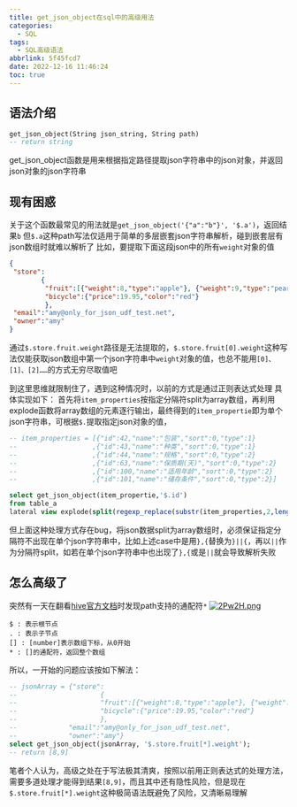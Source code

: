 ```yaml
---
title: get_json_object在sql中的高级用法
categories:
  - SQL
tags:
  - SQL高级语法
abbrlink: 5f45fcd7
date: 2022-12-16 11:46:24
toc: true
---
```

## 语法介绍
```sql
get_json_object(String json_string, String path)
-- return string
```
get_json_object函数是用来根据指定路径提取json字符串中的json对象，并返回json对象的json字符串



## 现有困惑
关于这个函数最常见的用法就是```get_json_object('{"a":"b"}', '$.a')```，返回结果```b```
但```$.a```这种path写法仅适用于简单的多层嵌套json字符串解析，碰到嵌套层有json数组时就难以解析了
比如，要提取下面这段json中的所有```weight```对象的值
```json
{
 "store":
        {
         "fruit":[{"weight":8,"type":"apple"}, {"weight":9,"type":"pear"}],  //json数组
         "bicycle":{"price":19.95,"color":"red"}
         }, 
 "email":"amy@only_for_json_udf_test.net", 
 "owner":"amy" 
}
```
通过```$.store.fruit.weight```路径是无法提取的，```$.store.fruit[0].weight```这种写法仅能获取json数组中第一个json字符串中```weight```对象的值，也总不能用```[0]、[1]、[2]……```的方式无穷尽取值吧

到这里思维就限制住了，遇到这种情况时，以前的方式是通过正则表达式处理
具体实现如下：
首先将```item_properties```按指定分隔符split为array数组，再利用explode函数将array数组的元素逐行输出，最终得到的```item_propertie```即为单个json字符串，可根据```$.```提取指定json对象的值，
```sql
-- item_properties = [{"id":42,"name":"包装","sort":0,"type":1}
--                   ,{"id":43,"name":"种类","sort":0,"type":1}
--                   ,{"id":44,"name":"规格","sort":0,"type":2}
--                   ,{"id":63,"name":"保质期(天)","sort":0,"type":2}
--                   ,{"id":100,"name":"适用年龄","sort":0,"type":2}
--                   ,{"id":101,"name":"储存条件","sort":0,"type":2}]

select get_json_object(item_propertie,'$.id')
from table_a
lateral view explode(split(regexp_replace(substr(item_properties,2,length(item_properties)-2),'\\}\\,\\{','\\}\\|\\|\\{'),'\\|\\|')) tmp as item_propertie
```
但上面这种处理方式存在bug，将json数据split为array数组时，必须保证指定分隔符不出现在单个json字符串中，比如上述case中是用```},{```替换为```}||{```，再以```||```作为分隔符split，如若在单个json字符串中也出现了```},{```或是```||```就会导致解析失败


## 怎么高级了
突然有一天在翻看[hive官方文档](https://cwiki.apache.org/confluence/display/Hive/LanguageManual+UDF?spm=a2c4g.11186623.0.0.3c267254Ka3fUh#LanguageManualUDF-get_json_object)时发现path支持的通配符```*```
[![2Pw2H.png](https://i.328888.xyz/2023/01/17/2Pw2H.png)](https://imgloc.com/i/2Pw2H)
```
$ : 表示根节点
. : 表示子节点
[] : [number]表示数组下标，从0开始
* : []的通配符，返回整个数组
```
所以，一开始的问题应该按如下解法：
```sql
-- jsonArray = {"store":
--                     {
--                     "fruit":[{"weight":8,"type":"apple"}, {"weight":9,"type":"pear"}],
--                     "bicycle":{"price":19.95,"color":"red"}
--                     }, 
--             "email":"amy@only_for_json_udf_test.net", 
--             "owner":"amy"}
select get_json_object(jsonArray, '$.store.fruit[*].weight');
-- return [8,9]
```
笔者个人认为，高级之处在于写法极其清爽，按照以前用正则表达式的处理方法，需要多道处理才能得到结果```[8,9]```，而且其中还有隐性风险，但是现在```$.store.fruit[*].weight```这种极简语法既避免了风险，又清晰易理解
